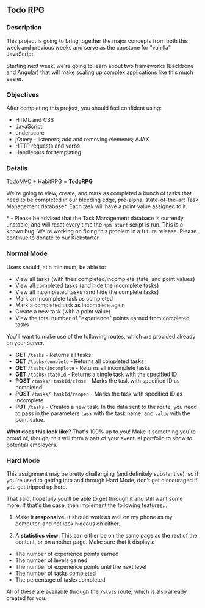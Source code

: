 ## Todo RPG

### Description

This project is going to bring together the major concepts from both this week and previous weeks and serve as the capstone for "vanilla" JavaScript.

Starting next week, we're going to learn about two frameworks (Backbone and Angular) that will make scaling up complex applications like this much easier.

### Objectives

After completing this project, you should feel confident using:

* HTML and CSS
* JavaScript!
* underscore
* jQuery - listeners; add and removing elements; AJAX
* HTTP requests and verbs
* Handlebars for templating

### Details

[TodoMVC](http://todomvc.com/) + [HabitRPG](https://habitrpg.com) = **TodoRPG**

We're going to view, create, and mark as completed a bunch of tasks that need to be completed in our bleeding edge, pre-alpha, state-of-the-art Task Management database\*. Each task will have a point value assigned to it.

\* - Please be advised that the Task Management database is currently unstable, and will reset every time the `npm start` script is run. This is a known bug. We're working on fixing this problem in a future release. Please continue to donate to our Kickstarter.

### Normal Mode

Users should, at a minimum, be able to:

* View all tasks (with their completed/incomplete state, and point values)
* View all completed tasks (and hide the incomplete tasks)
* View all incompleted tasks (and hide the complete tasks)
* Mark an incomplete task as completed
* Mark a completed task as incomplete again
* Create a new task (with a point value)
* View the total number of "experience" points earned from completed tasks

You'll want to make use of the following routes, which are provided already on your server.

* **GET** `/tasks` - Returns all tasks
* **GET** `/tasks/complete` - Returns all completed tasks
* **GET** `/tasks/incomplete` - Returns all incomplete tasks
* **GET** `/tasks/:taskId` - Returns a single task with the specified ID
* **POST** `/tasks/:taskId/close` - Marks the task with specified ID as completed
* **POST** `/tasks/:taskId/reopen` - Marks the task with specified ID as incomplete
* **PUT** `/tasks` - Creates a new task. In the data sent to the route, you need to pass in the parameters `task` with the task name, and `value` with the point value.

**What does this look like?** That's 100% up to you! Make it something you're proud of, though; this will form a part of your eventual portfolio to show to potential employers.

### Hard Mode

This assignment may be pretty challenging (and definitely substantive), so if you're used to getting into and through Hard Mode, don't get discouraged if you get tripped up here.

That said, hopefully you'll be able to get through it and still want some more. If that's the case, then implement the following features...

1. Make it **responsive**! It should work as well on my phone as my computer, and not look hideous on either.

2. A **statistics view**. This can either be on the same page as the rest of the content, or on another page. Make sure that it displays:

* The number of experience points earned
* The number of levels gained
* The number of experience points until the next level
* The number of tasks completed 
* The percentage of tasks completed

All of these are available through the `/stats` route, which is also already created for you.

